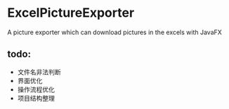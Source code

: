 # ExcelPictureExporter
A picture exporter which can download pictures in the excels with JavaFX
## todo:
* 文件名非法判断
* 界面优化
* 操作流程优化
* 项目结构整理
